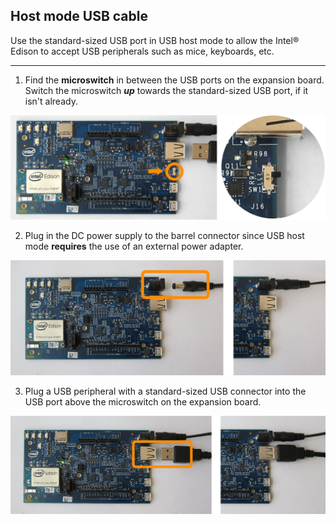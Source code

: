 ## Host mode USB cable

Use the standard-sized USB port in USB host mode to allow the Intel® Edison to accept USB peripherals such as mice, keyboards, etc.

---

1. Find the **microswitch** in between the USB ports on the expansion board. 
Switch the microswitch ***up*** towards the standard-sized USB port, if it isn't already.

  ![Microswitch toggled up for host mode](images/microswitch-host_mode-zoom_in.png)

2. Plug in the DC power supply to the barrel connector since USB host mode **requires** the use of an external power adapter.

  ![DC power supply being plugged into power barrel connector](images/ac_power_barrel-before_after.png)

3. Plug a USB peripheral with a standard-sized USB connector into the USB port above the microswitch on the expansion board.

  ![USB cable being plugged into standard-sized USB connector on expansion board](images/host_mode-usb_cable-before_after.png)
